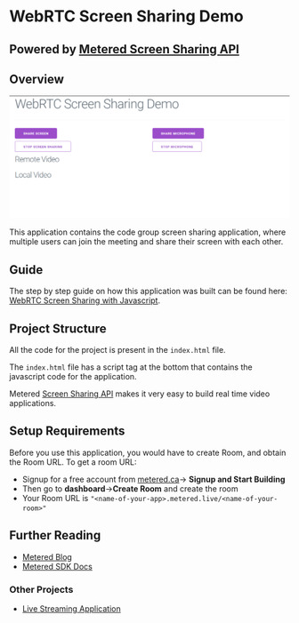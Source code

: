 # WebRTC Screen Sharing Demo

## Powered by [Metered Screen Sharing API](https://www.metered.ca)


## Overview
![WebRTC Screen Sharing Demo](images/image-17.png)

This application contains the code group screen sharing application, where multiple users can join the meeting and share their screen with each other.

## Guide

The step by step guide on how this application was built can be found here: [WebRTC Screen Sharing with Javascript](https://www.metered.ca/blog/webrtc-screen-sharing/).

## Project Structure
All the code for the project is present in the `index.html` file.

The `index.html` file has a script tag at the bottom that contains the javascript code for the application.

Metered [Screen Sharing API](https://www.metered.ca) makes it very easy to build real time video applications.

## Setup Requirements

Before you use this application, you would have to create Room, and obtain the Room URL. To get a room URL:

- Signup for a free account from [metered.ca](https://www.metered.ca)-> **Signup and Start Building**
- Then go to **dashboard**->**Create Room** and create the room
- Your Room URL is `"<name-of-your-app>.metered.live/<name-of-your-room>"`

## Further Reading

- [Metered Blog](https://www.metered.ca/blog)
- [Metered SDK Docs](https://www.metered.ca/docs)

### Other Projects
- [Live Streaming Application](https://github.com/metered-ca/webrtc-live-streaming-demo)
